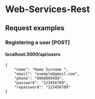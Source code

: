 
# Web-Services-Rest 
## Request examples

### Registering a user [POST]
#### localhost:3000/api/users
```
{
    "name": "Name Surname ",
    "email": "exemple@gmail.com",
    "phone": "9999999499",
    "password": "123456789",
    "repassword": "123456789"
}
```